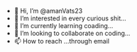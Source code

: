 - 👋 Hi, I’m @amanVats23
- 👀 I’m interested in every curious shit...
- 🌱 I’m currently learning coading...
- 💞️ I’m looking to collaborate on coding...
- 📫 How to reach  ...through email

<!---
amanVats23/amanVats23 is a ✨ special ✨ repository because its `README.md` (this file) appears on your GitHub profile.
You can click the Preview link to take a look at your changes.
--->
